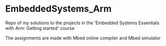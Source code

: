 # EmbeddedSystems_Arm

Repo of my solutions to the projects in the 'Embedded Systems Essentials with Arm: Getting started' course

The assignments are made with Mbed online compiler and Mbed simulator
